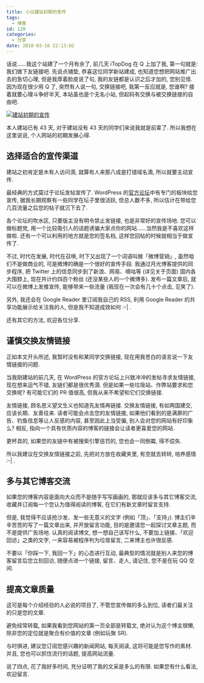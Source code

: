 ```yaml
---
title: 小议建站初期的宣传
tags:
  - 博客
id: 120
categories:
  - 分享
date: 2010-03-16 22:13:02
---
```


话说……我这个站建了一个月有余了, 前几天 iTopDog 在 Q 上加了我, 第一句就是: 我们做下友链接吧. 先说点铺垫, 恭喜这位同学新站建成, 也知道您想把网站推广出去的急切心理, 但是我厚着脸皮说了句, 我的友链都是认识之后才加的, 您别见怪. 因为现在很少用 Q 了, 突然有人说一句, 交换链接吧, 我第一反应就是, 您谁啊? 接着就要心理斗争好半天, 本站虽也是个无名小站, 但起码有交换与被交换链接的自由吧.

[![建站初期的宣传](http://img.beamnote.com/2010/advocacy-experience.jpg)](http://img.beamnote.com/2010/advocacy-experience.jpg)<!-- more -->

本人建站已有 43 天, 对于建站没有 43 天的同学们来说我就是前辈了. 所以我想在这里说说, 个人网站的初期发展心得.

## 选择适合的宣传渠道

建站之初肯定是木有人访问滴, 就算有人来那八成是打错域名滴, 所以就要主动宣传.

最经典的方式莫过于论坛发帖宣传了. WordPress 的[官方论坛](http://wordpress.org.cn/)中有专门的板块给您宣传, 据我长期观察有一些同学在坛子里很活跃, 但总人数不多, 所以估计在带给您几百流量之后您的帖子就沉下去了.

各个论坛的吹水区, 只要版主没有明令禁止发链接, 也是非常好的宣传场地. 您可以做标题党, 用一个比较吸引人的话题诱骗大家点你的网站……当然我是不喜欢这样做啦. 还有一个可以利用的地方就是您的签名档, 这样您回帖的时候就相当于做宣传了.

不过, 时代在发展, 时代在召唤, 时下又出现了一个词语叫做「微博营销」, 虽然咱们不是做商业的, 可是微博的确是一个很好的宣传手段. 我通过月光博客提供的同步程序, 把 Twitter 上的信息同步到了新浪、网易、嘀咕等 (详见关于页面) 国内各大围脖上, 现在共计约四百个粉丝 (还没某些人的一个微博多). 发布一篇文章后, 就可以在微博上发推宣传, 能够带来一些流量 (我现在一次会有几十个点击, 见笑了).

另外, 我还会在 Google Reader 里订阅我自己的 RSS, 利用 Google Reader 的共享功能展示给关注我的人, 但是我不知道成效如何 :-| .

还有其它的方法, 欢迎各位分享.

## 谨慎交换友情链接

正如本文开头所述, 我暂时没有和某同学交换链接, 现在用我苍白的语言说一下友情链接的问题.

当我刚建站的前几天, 在 WordPress 的官方论坛上兴致冲冲的发帖寻求友情链接, 现在想来运气不错, 友链们都是很优秀滴. 但是如果一些垃圾站、作弊站要求和您交换呢? 有可能它们的 PR 值很高, 但我从来不希望和它们交换链接.

友情链接, 顾名思义望文生义也知道先友情再链接. 交换友情链接, 有如两国建交, 应该长期、友善往来. 读者可能会点击您的友情链接, 如果他们看到的是满屏的广告、钓鱼信息等让人反感的内容, 甚至因此上当受骗, 别人会对您的网站有好印象么? 相反, 指向一个具有优质内容的博客的链接会让读者更喜爱您的网站.

更杯具的, 如果您的友链中有被搜索引擎惩罚的, 您也会一同倒霉, 得不偿失.

所以我建议在交换友情链接之前, 先把对方放在收藏夹里, 有空就去转转, 培养感情 :-| .

## 多与其它博客交流

如果您的博客内容是面向大众而不是随手写写画画的, 那就应该多与其它博客交流, 收藏并订阅每一个您认为值得阅读的博客, 在它们有新文章时留言支持.

但是, 我觉得不应该抢沙发、发一些无意义的文字 (例如「顶」、「支持」). 博主们辛辛苦苦的写了一篇文章出来, 并开放留言功能, 目的是邀请您一起探讨文章主题, 而不是提供广告场地. 认真的阅读博文, 想一想自己该写什么, 不要加上链接、「欢迎回访」之类的文字, 一来容易被程序判为垃圾留言, 二来博主也许很反感.

不要以「你踩一下, 我回一下」的心态进行互动, 最典型的情况就是别人来您的博客留言后您立刻回访, 随便点进一个链接, 留言、走人, 请记住, 您不是在玩 QQ 空间.

## 提高文章质量

这可是每个介绍经验的人必说的项目了, 不管您宣传做的多么到位, 读者们最关注的只是您的文章.

避免经常转载, 如果我看到您网站的第一页全部是转载文, 绝对认为这个博主很懒, 除非您的定位就是聚合有价值的文章 (例如玩聚 SR).

与时俱进, 建议您订阅您感兴趣的新闻网站, 每天阅读, 这将可能是您写作的素材. 并且, 您也可以抓住流行的话题, 提高网站流量.

说了四点, 花了我好多时间, 充分证明了我的文采是多么的有限. 如果您有什么看法, 欢迎留言.
